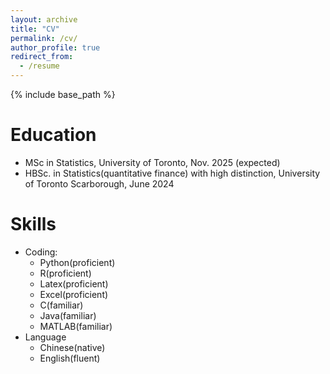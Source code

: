 ```yaml
---
layout: archive
title: "CV"
permalink: /cv/
author_profile: true
redirect_from:
  - /resume
---
```


{% include base_path %}

Education
======
* MSc in Statistics, University of Toronto, Nov. 2025 (expected)
* HBSc. in Statistics(quantitative finance) with high distinction, University of Toronto Scarborough, June 2024
  
Skills
======
* Coding: 
  * Python(proficient)
  * R(proficient)
  * Latex(proficient)
  * Excel(proficient)
  * C(familiar)
  * Java(familiar)
  * MATLAB(familiar)
* Language
  * Chinese(native)
  * English(fluent)

